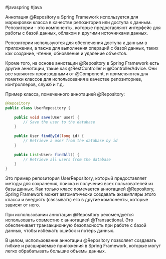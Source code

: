 #javaspring #java

Аннотация @Repository в Spring Framework используется для маркировки класса в качестве репозитория или доступа к данным. Репозитории - это компоненты, которые предоставляют интерфейс для работы с базой данных, облаком и другими источниками данных.

Репозитории используются для обеспечения доступа к данным в приложении, а также для выполнения операций с базой данных, таких как создание, чтение, обновление и удаление объектов.

Кроме того, на основе аннотации @Repository в Spring Framework есть другие аннотации, такие как @RestController и @ControllerAdvice. Они все являются производными от @Component, и применяются для пометки классов для использования в качестве репозиториев, контроллеров, служб и т.д.

Пример класса, помеченного аннотацией @Repository:

```java
@Repository
public class UserRepository {
    
    public void save(User user) {
        // Save the user to the database
    }
    
    public User findById(long id) {
        // Retrieve a user from the database by id
    }
    
    public List<User> findAll() {
        // Retrieve all users from the database
    }
}
```

Это пример репозитория UserRepository, который предоставляет методы для сохранения, поиска и получения всех пользователей из базы данных. Как только класс помечается аннотацией @Repository, Spring Framework может автоматически создавать экземпляры этого класса и внедрять (связывать) его в другие компоненты, которые зависят от него.

При использовании аннотации @Repository рекомендуется использовать совместно с аннотацией @Transactional. Это обеспечивает транзакционную безопасность при работе с базой данных, чтобы избежать ошибок и потерь данных.

В целом, использование аннотации @Repository позволяет создавать гибкие и расширяемые приложения в Spring Framework, которые могут легко обрабатывать большие объемы данных.